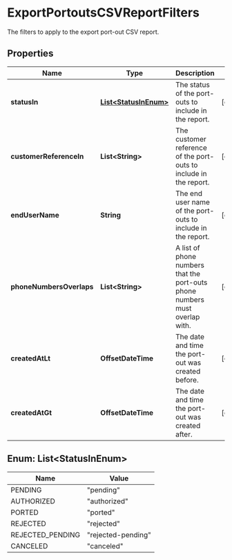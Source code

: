 

# ExportPortoutsCSVReportFilters

The filters to apply to the export port-out CSV report.

## Properties

| Name | Type | Description | Notes |
|------------ | ------------- | ------------- | -------------|
|**statusIn** | [**List&lt;StatusInEnum&gt;**](#List&lt;StatusInEnum&gt;) | The status of the port-outs to include in the report. |  [optional] |
|**customerReferenceIn** | **List&lt;String&gt;** | The customer reference of the port-outs to include in the report. |  [optional] |
|**endUserName** | **String** | The end user name of the port-outs to include in the report. |  [optional] |
|**phoneNumbersOverlaps** | **List&lt;String&gt;** | A list of phone numbers that the port-outs phone numbers must overlap with. |  [optional] |
|**createdAtLt** | **OffsetDateTime** | The date and time the port-out was created before. |  [optional] |
|**createdAtGt** | **OffsetDateTime** | The date and time the port-out was created after. |  [optional] |



## Enum: List&lt;StatusInEnum&gt;

| Name | Value |
|---- | -----|
| PENDING | &quot;pending&quot; |
| AUTHORIZED | &quot;authorized&quot; |
| PORTED | &quot;ported&quot; |
| REJECTED | &quot;rejected&quot; |
| REJECTED_PENDING | &quot;rejected-pending&quot; |
| CANCELED | &quot;canceled&quot; |



